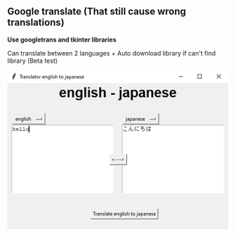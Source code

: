 ## Google translate (That still cause wrong translations)

**Use googletrans and tkinter libraries**

Can translate between 2 languages + Auto download library if can't find library (Beta test)

![Example](https://github.com/FujiAshira/translator/blob/main/gts.png?raw=true)
